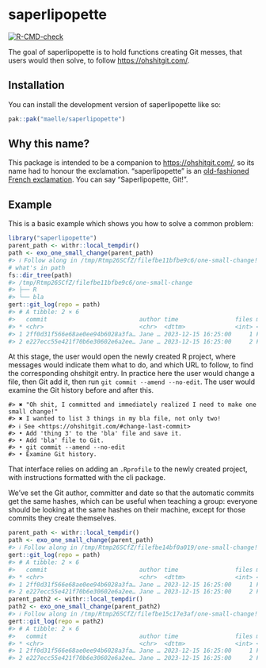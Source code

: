 
<!-- README.md is generated from README.Rmd. Please edit that file -->

# saperlipopette

<!-- badges: start -->

[![R-CMD-check](https://github.com/maelle/saperlipopette/actions/workflows/R-CMD-check.yaml/badge.svg)](https://github.com/maelle/saperlipopette/actions/workflows/R-CMD-check.yaml)
<!-- badges: end -->

The goal of saperlipopette is to hold functions creating Git messes,
that users would then solve, to follow <https://ohshitgit.com/>.

## Installation

You can install the development version of saperlipopette like so:

``` r
pak::pak("maelle/saperlipopette")
```

## Why this name?

This package is intended to be a companion to <https://ohshitgit.com/>,
so its name had to honour the exclamation. “saperlipopette” is an
[old-fashioned French
exclamation](https://en.wiktionary.org/wiki/saperlipopette). You can say
“Saperlipopette, Git!”.

## Example

This is a basic example which shows you how to solve a common problem:

``` r
library("saperlipopette")
parent_path <- withr::local_tempdir()
path <- exo_one_small_change(parent_path)
#> ℹ Follow along in /tmp/Rtmp26SCfZ/filefbe11bfbe9c6/one-small-change!
# what's in path
fs::dir_tree(path)
#> /tmp/Rtmp26SCfZ/filefbe11bfbe9c6/one-small-change
#> ├── R
#> └── bla
gert::git_log(repo = path)
#> # A tibble: 2 × 6
#>   commit                          author time                files merge message
#> * <chr>                           <chr>  <dttm>              <int> <lgl> <chr>  
#> 1 2ff0d31f566e68ae0ee94b6028a3fa… Jane … 2023-12-15 16:25:00     1 FALSE "feat:…
#> 2 e227ecc55e421f70b6e30602e6a2ee… Jane … 2023-12-15 16:25:00     2 FALSE "First…
```

At this stage, the user would open the newly created R project, where
messages would indicate them what to do, and which URL to follow, to
find the corresponding ohshitgit entry. In practice here the user would
change a file, then Git add it, then run `git commit --amend --no-edit`.
The user would examine the Git history before and after this.

    #> ✖ "Oh shit, I committed and immediately realized I need to make one small change!"
    #> ✖ I wanted to list 3 things in my bla file, not only two!
    #> ℹ See <https://ohshitgit.com/#change-last-commit>
    #> • Add 'thing 3' to the 'bla' file and save it.
    #> • Add 'bla' file to Git.
    #> • git commit --amend --no-edit
    #> • Examine Git history.

That interface relies on adding an `.Rprofile` to the newly created
project, with instructions formatted with the cli package.

We’ve set the Git author, committer and date so that the automatic
commits get the same hashes, which can be useful when teaching a group:
everyone should be looking at the same hashes on their machine, except
for those commits they create themselves.

``` r
parent_path <- withr::local_tempdir()
path <- exo_one_small_change(parent_path)
#> ℹ Follow along in /tmp/Rtmp26SCfZ/filefbe14bf0a019/one-small-change!
gert::git_log(repo = path)
#> # A tibble: 2 × 6
#>   commit                          author time                files merge message
#> * <chr>                           <chr>  <dttm>              <int> <lgl> <chr>  
#> 1 2ff0d31f566e68ae0ee94b6028a3fa… Jane … 2023-12-15 16:25:00     1 FALSE "feat:…
#> 2 e227ecc55e421f70b6e30602e6a2ee… Jane … 2023-12-15 16:25:00     2 FALSE "First…
parent_path2 <- withr::local_tempdir()
path2 <- exo_one_small_change(parent_path2)
#> ℹ Follow along in /tmp/Rtmp26SCfZ/filefbe15c17e3af/one-small-change!
gert::git_log(repo = path2)
#> # A tibble: 2 × 6
#>   commit                          author time                files merge message
#> * <chr>                           <chr>  <dttm>              <int> <lgl> <chr>  
#> 1 2ff0d31f566e68ae0ee94b6028a3fa… Jane … 2023-12-15 16:25:00     1 FALSE "feat:…
#> 2 e227ecc55e421f70b6e30602e6a2ee… Jane … 2023-12-15 16:25:00     2 FALSE "First…
```
